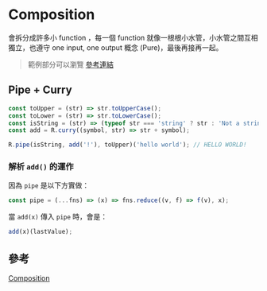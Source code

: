 # Composition

會拆分成許多小 function ，每一個 function 就像一根根小水管，小水管之間互相獨立，也遵守 one input, one output 概念 (Pure)，最後再接再一起。

> 範例部分可以瀏覽 [參考連結](https://ithelp.ithome.com.tw/articles/10237503)

## Pipe + Curry

```js
const toUpper = (str) => str.toUpperCase();
const toLower = (str) => str.toLowerCase();
const isString = (str) => (typeof str === 'string' ? str : 'Not a string');
const add = R.curry((symbol, str) => str + symbol);

R.pipe(isString, add('!'), toUpper)('hello world'); // HELLO WORLD!
```

### 解析 `add()` 的運作

因為 `pipe` 是以下方實做：

```js
const pipe = (...fns) => (x) => fns.reduce((v, f) => f(v), x);
```

當 `add(x)` 傳入 `pipe` 時，會是：

```js
add(x)(lastValue);
```

## 參考

[Composition](https://ithelp.ithome.com.tw/articles/10237503)
